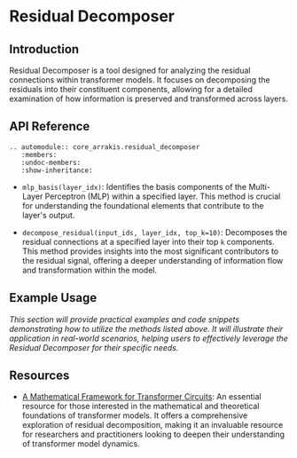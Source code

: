 # Residual Decomposer

## Introduction

Residual Decomposer is a tool designed for analyzing the residual connections within transformer models. It focuses on decomposing the residuals into their constituent components, allowing for a detailed examination of how information is preserved and transformed across layers.

## API Reference

```{eval-rst}  
.. automodule:: core_arrakis.residual_decomposer
   :members:
   :undoc-members:
   :show-inheritance:
```

- `mlp_basis(layer_idx)`: Identifies the basis components of the Multi-Layer Perceptron (MLP) within a specified layer. This method is crucial for understanding the foundational elements that contribute to the layer's output.

- `decompose_residual(input_ids, layer_idx, top_k=10)`: Decomposes the residual connections at a specified layer into their top `k` components. This method provides insights into the most significant contributors to the residual signal, offering a deeper understanding of information flow and transformation within the model.

## Example Usage

*This section will provide practical examples and code snippets demonstrating how to utilize the methods listed above. It will illustrate their application in real-world scenarios, helping users to effectively leverage the Residual Decomposer for their specific needs.*

## Resources

- [A Mathematical Framework for Transformer Circuits](https://transformer-circuits.pub/2021/framework/index.html): An essential resource for those interested in the mathematical and theoretical foundations of transformer models. It offers a comprehensive exploration of residual decomposition, making it an invaluable resource for researchers and practitioners looking to deepen their understanding of transformer model dynamics.